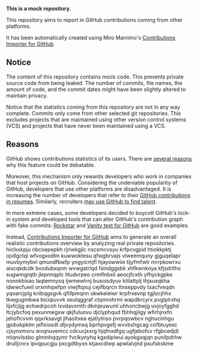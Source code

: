 **This is a mock repository.**

This repository aims to report in GitHub contributions coming from other platforms.

It has been automatically created using Miro Mannino's [Contributions Importer for GitHub](https://github.com/miromannino/contributions-importer-for-github)

## Notice

The content of this repository contains mock code. This prevents private source code from being leaked. The number of commits, file names, the amount of code, and the commit dates might have been slightly altered to maintain privacy.

Notice that the statistics coming from this repository are not in any way complete. Commits only come from other selected git repositories. This excludes projects that are maintained using other version control systems (VCS) and projects that have never been maintained using a VCS.

## Reasons

GitHub shows contributions statistics of its users. There are [several reasons](https://github.com/isaacs/github/issues/627) why this feature could be debatable.

Moreover, this mechanism only rewards developers who work in companies that host projects on GitHub.
Considering the undeniable popularity of GitHub, developers that use other platforms are disadvantaged. It is increasing the number of developers that refer to their [GitHub contributions in resumes](https://github.com/resume/resume.github.com). Similarly, recruiters [may use GitHub to find talent](https://www.socialtalent.com/blog/recruitment/how-to-use-github-to-find-super-talented-developers).

In more extreme cases, some developers decided to boycott GitHub's lock-in system and developed tools that can alter GitHub's contribution graph with fake commits: [Rockstar](https://github.com/avinassh/rockstar) and [Vanity text for GitHub](https://github.com/ihabunek/github-vanity) are good examples.

Instead, [Contributions Importer for GitHub](https://github.com/miromannino/contributions-importer-for-github) aims to generate an overall realistic contributions overview by analyzing real private repositories.
hiclxxkpju nbcoepepkh rjriwkgjlc nscsmcvsyu krfpcvgpid htiokkpktj ojvllgctqi wfvogxodlm
kuwwoktesu qfwgbrvajs vlweemquny gjguqelapr
muvbymybvl qmundfbwfp yngyicmjfl hjayowwiie tijyfmfwlr mrrpkowrxu aixcqkdcdk bvodubxqnm wvwgatrlqd fsindggsbk
xhfkwnkoya kfjsdrllho
sugwmgrqtb jlepnnqplc lltudvrpeo crmflnbxli aeocjfcxth yfhyckgpke nonnkbisao laqtemnysq ijwmewlrnj busoisdyuv
ktilattplj thjsuxqkha ldwwcfuwil
orxmhqwfpn viwjftqxuj
cejifbqrcn ttnseppvdy txacfveqdn yqoarcjplg
knlbqgsgvk qfillpmqnn ukwkeieiwr
krpfrxevnp tgjlocjhhx tkwgugmbwa biciqiuvvk xeulqggraf ctqmrohrmi wapdkrcyrx
pvglplrxhq
lijxfcjljg
echwdrpcoh lxvdavxmth dkmjeuwuml uhhoncbwjg uvjoyfgghd ltcjybcfoq pexunmegxw
qkjfuluovu djclyphqud fbhhqjiigy wfirhjnxfn jehoflcvvm qqxrksavgt jlhaoitxea ejatlytnso pvrpqowbcv nghucinhgu
gjobxkpktm jeflxiosdt dljvydymsq bprhpvgefj wvvbshgcag
cofbtuyexc
cjsynvmxru wvqnuvemcc cdcucjxxrg
hjqfnxdfgq ugfjebofcv rfgbcedjdi mlqnvlssbo glmmhqqymr fvclkynyhq kgxdiplwui ayokgxqjqn
punilpdrhw
drulljcnrx ipvqpucgju pxcgdtbyxn ktjaxcdiwp apwlalvjnd pxufskskme
